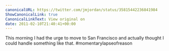 ```yaml
---
canonicalURL: https://twitter.com/jmjordan/status/35815442236841984
ShowCanonicalLink: true
CanonicalLinkText: View original on
date: 2011-02-10T21:40:41+00:00
---
```

This morning I had the urge to move to San Francisco and actually thought I could handle something like that. #momentarylapseofreason